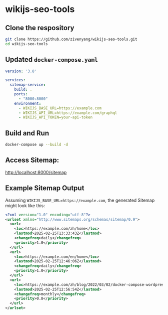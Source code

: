 # wikijs-seo-tools

## Clone the respository
```bash
git clone https://github.com/zivenyang/wikijs-seo-tools.git
cd wikijs-seo-tools
```

## Updated `docker-compose.yaml`

```yaml
version: '3.8'

services:
  sitemap-service:
    build: .
    ports:
      - "8000:8000"
    environment:
      - WIKIJS_BASE_URL=https://example.com
      - WIKIJS_API_URL=https://example.com/graphql
      - WIKIJS_API_TOKEN=your-api-token
```

## Build and Run

```bash
docker-compose up --build -d
```

## Access Sitemap:

[http://localhost:8000/sitemap](http://localhost:8000/sitemap)


## Example Sitemap Output

Assuming `WIKIJS_BASE_URL=https://example.com`, the generated Sitemap might look like this:
```xml
<?xml version="1.0" encoding="utf-8"?>
<urlset xmlns="http://www.sitemaps.org/schemas/sitemap/0.9">
  <url>
    <loc>https://example.com/zh/home</loc>
    <lastmod>2025-02-25T13:33:43Z</lastmod>
    <changefreq>daily</changefreq>
    <priority>1.0</priority>
  </url>
  <url>
    <loc>https://example.com/en/home</loc>
    <lastmod>2025-02-25T12:46:06Z</lastmod>
    <changefreq>daily</changefreq>
    <priority>1.0</priority>
  </url>
  <url>
    <loc>https://example.com/zh/blog/2022/03/02/docker-compose-wordpress</loc>
    <lastmod>2025-02-25T12:56:54Z</lastmod>
    <changefreq>monthly</changefreq>
    <priority>0.8</priority>
  </url>
</urlset>
```
